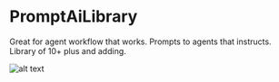 # PromptAiLibrary
Great for agent workflow that works. Prompts to agents that instructs. Library of 10+ plus and adding.

![alt text](http://url/to/AiLibrary.png)
